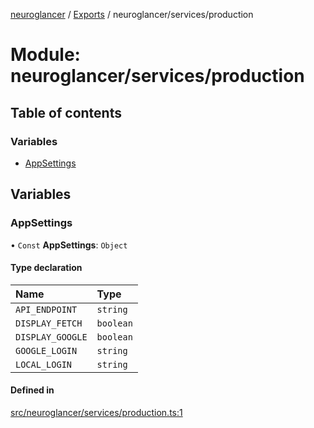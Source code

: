 [neuroglancer](../README.md) / [Exports](../modules.md) / neuroglancer/services/production

# Module: neuroglancer/services/production

## Table of contents

### Variables

- [AppSettings](neuroglancer_services_production.md#appsettings)

## Variables

### AppSettings

• `Const` **AppSettings**: `Object`

#### Type declaration

| Name | Type |
| :------ | :------ |
| `API_ENDPOINT` | `string` |
| `DISPLAY_FETCH` | `boolean` |
| `DISPLAY_GOOGLE` | `boolean` |
| `GOOGLE_LOGIN` | `string` |
| `LOCAL_LOGIN` | `string` |

#### Defined in

[src/neuroglancer/services/production.ts:1](https://github.com/ActiveBrainAtlas2/neuroglancer/blob/91617476/src/neuroglancer/services/production.ts#L1)
